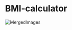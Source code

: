 # BMI-calculator

![MergedImages](https://user-images.githubusercontent.com/47485482/123454732-884ba380-d5fe-11eb-816f-d3fcf3305ac6.jpg)
